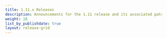 ```yaml
---
title: 1.11.x Releases
description: Announcements for the 1.11 release and its associated patch releases.
weight: 18
list_by_publishdate: true
layout: release-grid
---
```

